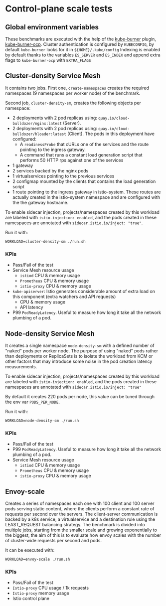 # Control-plane scale tests

## Global environment variables

These benchmarks are executed with the help of the [kube-burner](https://github.com/kube-burner/kube-burner) plugin, [kube-burner-ocp](https://github.com/kube-burner/kube-burner-ocp). Cluster authentication is configured by `KUBECONFIG`, by default `kube-burner` looks for it in `${HOME}/.kube/config`
Indexing is enabled by default thanks to the variables `ES_SERVER` and `ES_INDEX` and append extra flags to `kube-burner-ocp` with `EXTRA_FLAGS`

## Cluster-density Service Mesh

It contains two jobs. First one, `create-namespaces` creates the required namespaces (9 namespaces per worker node) of the benchmark.

Second job, `cluster-density-sm`, creates the following objects per namespace:

- 2 deployments with 2 pod replicas using: `quay.io/cloud-bulldozer/nginx:latest` (Server).
- 2 deployments with 2 pod replicas using: `quay.io/cloud-bulldozer/hloader:latest` (Client). The pods in this deployment have configured:
  - A `readinessProbe` that cURLs one of the services and the route pointing to the ingress gateway.
  - A command that runs a constant load generation script that performs 50 HTTP rps against one of the services
- 1 gateway
- 2 services backed by the nginx pods
- 1 virtualservices pointing to the previous services
- 2 configmap mounted by the clients that contains the load generation script
- 1 route pointing to the ingress gateway in istio-system. These routes are actually created in the istio-system namespace and are configured with the the gateway hostname.

To enable sidecar injection, projects/namespaces created by this workload are labeled with `istio-injection: enabled`, and the pods created in these namespaces are annotated with `sidecar.istio.io/inject: "true"`.

Run it with:

```shell
WORKLOAD=cluster-density-sm ./run.sh
```

### KPIs

- Pass/Fail of the test
- Service Mesh resource usage
  - `istiod` CPU & memory usage
  - `Prometheus` CPU & memory usage
  - `istio-proxy` CPU & memory usage
- `kube-apiserver`: Istio generates considerable amount of extra load on this component (extra watchers and API requests)
  - CPU & memory usage
  - API latency
- P99 `PodReadyLatency`. Useful to measure how long it take all the network plumbing of a pod.

## Node-density Service Mesh

It creates a single namespace `node-density-sm` with a defined number of "naked" pods per worker node. The purpose of using "naked" pods rather than deployments or ReplicaSets is to isolate the workload from KCM or other factors that may introduce some noise in the pod creation latency measurements.

To enable sidecar injection, projects/namespaces created by this workload are labeled with `istio-injection: enabled`, and the pods created in these namespaces are annotated with `sidecar.istio.io/inject: "true"`

By default it creates 220 pods per node, this value can be tuned through the env var `PODS_PER_NODE`.

Run it with:

```shell
WORKLOAD=node-density-sm ./run.sh
```

### KPIs

- Pass/Fail of the test
- P99 `PodReadyLatency`. Useful to measure how long it take all the network plumbing of a pod.
- Service Mesh resource usage
  - `istiod` CPU & memory usage
  - `Prometheus` CPU & memory usage
  - `istio-proxy` CPU & memory usage

## Envoy-scale

Creates a series of namespaces each one with 100 client and 100 server pods serving static content, where the clients perform a constant rate of requests per second over the servers. The client-server communication is backed by a k8s service, a virtualservice and a destination rule using the LEAST_REQUEST balancing strategy.
The benchmark is divided into multiple jobs, starting from the smaller scale and growing exponentially to the biggest, the aim of this is to evaluate how envoy scales with the number of cluster-wide requests per second and pods.

It can be executed with:

```shell
WORKLOAD=envoy-scale ./run.sh
```

### KPIs

- Pass/Fail of the test
- `Istio-proxy` CPU usage / 1k requests
- `Istio-proxy` memory usage
- Istio control plane
